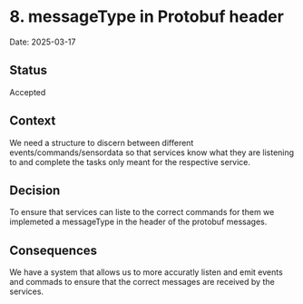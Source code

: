 # 8. messageType in Protobuf header

Date: 2025-03-17

## Status

Accepted

## Context

We need a structure to discern between different events/commands/sensordata so that services know what they are listening to and complete the tasks only meant for the respective service.

## Decision

To ensure that services can liste to the correct commands for them we implemeted a messageType in the header of the protobuf messages. 

## Consequences

We have a system that allows us to more accuratly listen and emit events and commads to ensure that the correct messages are received by the services.
